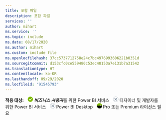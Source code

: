 ```yaml
---
title: 포함 파일
description: 포함 파일
services: ''
author: mihart
ms.service: ''
ms.topic: include
ms.date: 08/17/2020
ms.author: mihart
ms.custom: include file
ms.openlocfilehash: 37cc5737712758e24c7bc4976993606221b0351d
ms.sourcegitcommit: d153cfc0ce559480c53ec48153a7e131b7a31542
ms.translationtype: HT
ms.contentlocale: ko-KR
ms.lasthandoff: 09/29/2020
ms.locfileid: "91545793"
---
```

<Token>**적용 대상:** ![적용됨.](media/yes.png)***비즈니스 사용자***를 위한 Power BI 서비스 ![적용되지 않음.](media/no.png)디자이너 및 개발자를 위한 Power BI 서비스 ![적용되지 않음.](media/no.png)Power BI Desktop ![라이선스에 따라 다름.](media/maybe.png)Pro 또는 Premium 라이선스 필요 </Token>